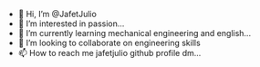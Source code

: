 - 👋 Hi, I’m @JafetJulio
- 👀 I’m interested in passion...
- 🌱 I’m currently learning mechanical engineering and english...
- 💞️ I’m looking to collaborate on engineering skills
- 📫 How to reach me jafetjulio github profile dm...

<!---
JafetJulio/JafetJulio is a ✨ special ✨ repository because its `README.md` (this file) appears on your GitHub profile.
You can click the Preview link to take a look at your changes.
--->
